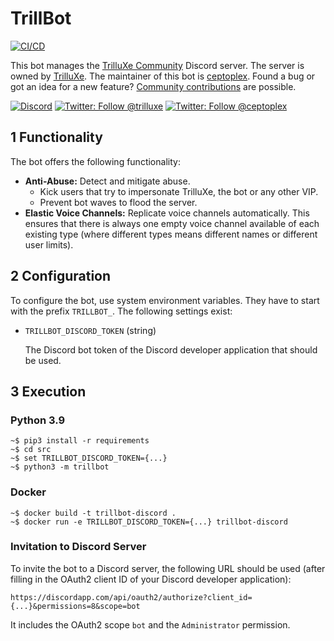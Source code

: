 # TrillBot

[![CI/CD](https://github.com/ceptoplex/trillbot-discord/actions/workflows/cicd.yaml/badge.svg?branch=main)](https://github.com/ceptoplex/trillbot-discord/actions/workflows/cicd.yaml)

This bot manages the [TrilluXe Community](https://discord.gg/trilluxe) Discord server. The server is owned
by [TrilluXe](https://twitter.com/trilluxe). The maintainer of this bot is [ceptoplex](https://twitter.com/ceptoplex).
Found a bug or got an idea for a new
feature? [Community contributions](https://github.com/ceptoplex/trillbot/blob/master/CONTRIBUTING.md) are possible.

[![Discord](https://discordapp.com/api/guilds/314010693084905494/widget.png)](https://discord.gg/trilluxe)
[![Twitter: Follow @trilluxe](https://img.shields.io/twitter/follow/trilluxe?style=social)](https://twitter.com/trilluxe)
[![Twitter: Follow @ceptoplex](https://img.shields.io/twitter/follow/ceptoplex?style=social)](https://twitter.com/ceptoplex)

## 1 Functionality

The bot offers the following functionality:

- __Anti-Abuse:__ Detect and mitigate abuse.
    - Kick users that try to impersonate TrilluXe, the bot or any other VIP.
    - Prevent bot waves to flood the server.
- __Elastic Voice Channels:__ Replicate voice channels automatically. This ensures that there is always one empty voice
  channel available of each existing type (where different types means different names or different user limits).

## 2 Configuration

To configure the bot, use system environment variables. They have to start with the prefix `TRILLBOT_`. The following
settings exist:

- `TRILLBOT_DISCORD_TOKEN` (string)

  The Discord bot token of the Discord developer application that should be used.

## 3 Execution

### Python 3.9

    ~$ pip3 install -r requirements
    ~$ cd src
    ~$ set TRILLBOT_DISCORD_TOKEN={...}
    ~$ python3 -m trillbot

### Docker

    ~$ docker build -t trillbot-discord .
    ~$ docker run -e TRILLBOT_DISCORD_TOKEN={...} trillbot-discord

### Invitation to Discord Server

To invite the bot to a Discord server, the following URL should be used (after filling in the OAuth2 client ID of your
Discord developer application):

    https://discordapp.com/api/oauth2/authorize?client_id={...}&permissions=8&scope=bot

It includes the OAuth2 scope `bot` and the `Administrator` permission.
